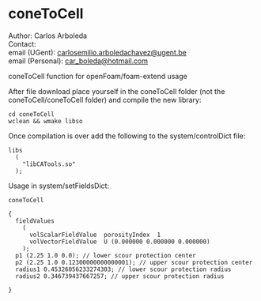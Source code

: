 # coneToCell
Author: Carlos Arboleda  <br>
Contact: <br>
email (UGent): carlosemilio.arboledachavez@ugent.be  <br>
email (Personal): car_boleda@hotmail.com

coneToCell function for openFoam/foam-extend usage

After file download place yourself in the coneToCell folder (not the coneToCell/coneToCell folder) and compile the new library:

    cd coneToCell
    wclean && wmake libso

Once compilation is over add the following to the system/controlDict file:

    libs
      (
        "libCATools.so"
      );
  
Usage in system/setFieldsDict:

    coneToCell

    {
      fieldValues
        (
          volScalarFieldValue  porosityIndex  1
          volVectorFieldValue  U (0.000000 0.000000 0.000000)
        );
      p1 (2.25 1.0 0.0); // lower scour protection center
      p2 (2.25 1.0 0.12300000000000001); // upper scour protection center
      radius1 0.45326056233274303; // lower scour protection radius 
      radius2 0.346739437667257; // upper scour protection radius

    }
